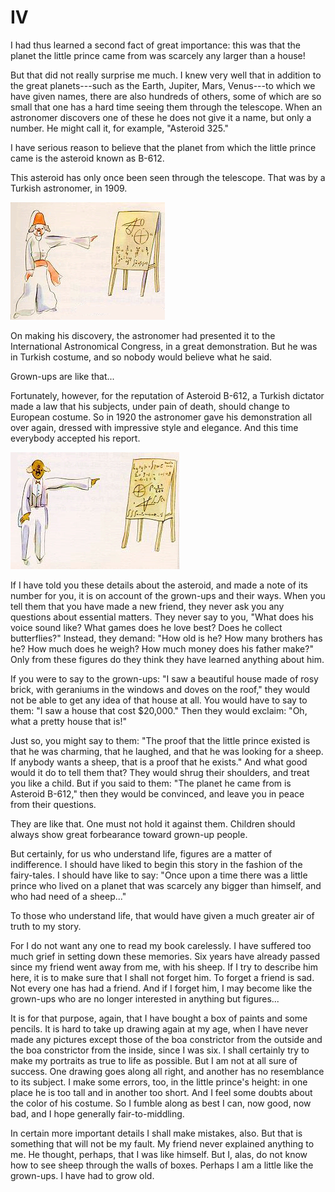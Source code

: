 # IV

I had thus learned a second fact of great importance: this was that the
planet the little prince came from was scarcely any larger than a house!

But that did not really surprise me much. I knew very well that in
addition to the great planets---such as the Earth, Jupiter, Mars,
Venus---to which we have given names, there are also hundreds of others,
some of which are so small that one has a hard time seeing them through
the telescope. When an astronomer discovers one of these he does not
give it a name, but only a number. He might call it, for example,
"Asteroid 325."

I have serious reason to believe that the planet from which the little
prince came is the asteroid known as B-612.

This asteroid has only once been seen through the telescope. That was by
a Turkish astronomer, in 1909.

![Turkish costume](turkish.jpg)


On making his discovery, the astronomer had presented it to the
International Astronomical Congress, in a great demonstration. But he
was in Turkish costume, and so nobody would believe what he said.

Grown-ups are like that...

Fortunately, however, for the reputation of Asteroid B-612, a Turkish
dictator made a law that his subjects, under pain of death, should
change to European costume. So in 1920 the astronomer gave his
demonstration all over again, dressed with impressive style and
elegance. And this time everybody accepted his report.

![European costume](european.jpg)


If I have told you these details about the asteroid, and made a note of
its number for you, it is on account of the grown-ups and their ways.
When you tell them that you have made a new friend, they never ask you
any questions about essential matters. They never say to you, "What
does his voice sound like? What games does he love best? Does he collect
butterflies?" Instead, they demand: "How old is he? How many brothers
has he? How much does he weigh? How much money does his father make?"
Only from these figures do they think they have learned anything about
him.

If you were to say to the grown-ups: "I saw a beautiful house made of
rosy brick, with geraniums in the windows and doves on the roof," they
would not be able to get any idea of that house at all. You would have
to say to them: "I saw a house that cost $20,000." Then they would
exclaim: "Oh, what a pretty house that is!"

Just so, you might say to them: "The proof that the little prince
existed is that he was charming, that he laughed, and that he was
looking for a sheep. If anybody wants a sheep, that is a proof that he
exists." And what good would it do to tell them that? They would shrug
their shoulders, and treat you like a child. But if you said to them:
"The planet he came from is Asteroid B-612," then they would be
convinced, and leave you in peace from their questions.

They are like that. One must not hold it against them. Children should
always show great forbearance toward grown-up people.

But certainly, for us who understand life, figures are a matter of
indifference. I should have liked to begin this story in the fashion of
the fairy-tales. I should have like to say: "Once upon a time there was
a little prince who lived on a planet that was scarcely any bigger than
himself, and who had need of a sheep..."

To those who understand life, that would have given a much greater air
of truth to my story.

For I do not want any one to read my book carelessly. I have suffered
too much grief in setting down these memories. Six years have already
passed since my friend went away from me, with his sheep. If I try to
describe him here, it is to make sure that I shall not forget him. To
forget a friend is sad. Not every one has had a friend. And if I forget
him, I may become like the grown-ups who are no longer interested in
anything but figures...

It is for that purpose, again, that I have bought a box of paints and
some pencils. It is hard to take up drawing again at my age, when I have
never made any pictures except those of the boa constrictor from the
outside and the boa constrictor from the inside, since I was six. I
shall certainly try to make my portraits as true to life as possible.
But I am not at all sure of success. One drawing goes along all right,
and another has no resemblance to its subject. I make some errors, too,
in the little prince's height: in one place he is too tall and in
another too short. And I feel some doubts about the color of his
costume. So I fumble along as best I can, now good, now bad, and I hope
generally fair-to-middling.

In certain more important details I shall make mistakes, also. But that
is something that will not be my fault. My friend never explained
anything to me. He thought, perhaps, that I was like himself. But I,
alas, do not know how to see sheep through the walls of boxes. Perhaps I
am a little like the grown-ups. I have had to grow old.
